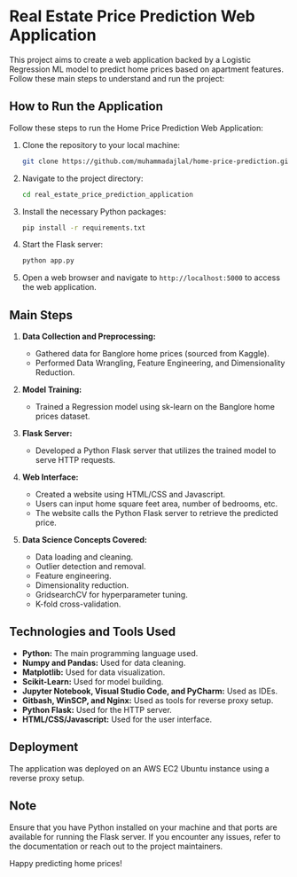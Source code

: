 # Real Estate Price Prediction Web Application
This project aims to create a web application backed by a Logistic Regression ML model to predict home prices based on apartment features. Follow these main steps to understand and run the project:
##  How to Run the Application

Follow these steps to run the Home Price Prediction Web Application:

1. Clone the repository to your local machine:

    ```bash
    git clone https://github.com/muhammadajlal/home-price-prediction.git
    ```

2. Navigate to the project directory:

    ```bash
    cd real_estate_price_prediction_application
    ```

3. Install the necessary Python packages:

    ```bash
    pip install -r requirements.txt
    ```

4. Start the Flask server:

    ```bash
    python app.py
    ```

5. Open a web browser and navigate to `http://localhost:5000` to access the web application.


## Main Steps

1. **Data Collection and Preprocessing:**
    - Gathered data for Banglore home prices (sourced from Kaggle).
    - Performed Data Wrangling, Feature Engineering, and Dimensionality Reduction.

2. **Model Training:**
    - Trained a Regression model using sk-learn on the Banglore home prices dataset.

3. **Flask Server:**
    - Developed a Python Flask server that utilizes the trained model to serve HTTP requests.

4. **Web Interface:**
    - Created a website using HTML/CSS and Javascript.
    - Users can input home square feet area, number of bedrooms, etc.
    - The website calls the Python Flask server to retrieve the predicted price.

5. **Data Science Concepts Covered:**
    - Data loading and cleaning.
    - Outlier detection and removal.
    - Feature engineering.
    - Dimensionality reduction.
    - GridsearchCV for hyperparameter tuning.
    - K-fold cross-validation.

## Technologies and Tools Used

- **Python:** The main programming language used.
- **Numpy and Pandas:** Used for data cleaning.
- **Matplotlib:** Used for data visualization.
- **Scikit-Learn:** Used for model building.
- **Jupyter Notebook, Visual Studio Code, and PyCharm:** Used as IDEs.
- **Gitbash, WinSCP, and Nginx:** Used as tools for reverse proxy setup.
- **Python Flask:** Used for the HTTP server.
- **HTML/CSS/Javascript:** Used for the user interface.

## Deployment

The application was deployed on an AWS EC2 Ubuntu instance using a reverse proxy setup.

## Note
Ensure that you have Python installed on your machine and that ports are available for running the Flask server. If you encounter any issues, refer to the documentation or reach out to the project maintainers.

Happy predicting home prices!
